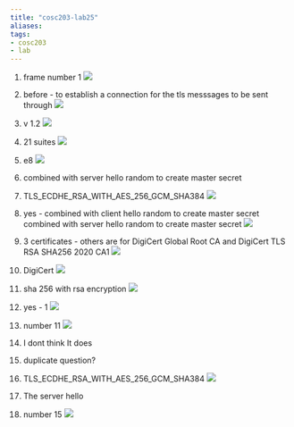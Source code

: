 ```yaml
---
title: "cosc203-lab25"
aliases: 
tags: 
- cosc203
- lab
---
```


1. frame number 1
![](https://i.imgur.com/MnxpcOS.png)

2. before - to establish a connection for the tls messsages to be sent through
![](https://i.imgur.com/nGC1CVq.png)

3. v 1.2
![](https://i.imgur.com/Do6uS27.png)

4. 21 suites
![](https://i.imgur.com/3mkjm0f.png)

5. e8
![](https://i.imgur.com/yugkqSb.png)

6. combined with server hello random to create master secret

7. TLS_ECDHE_RSA_WITH_AES_256_GCM_SHA384
![](https://i.imgur.com/gFqpTCg.png)

8. yes - combined with client hello random to create master secret
combined with server hello random to create master secret
![](https://i.imgur.com/DS45Ved.png)

9. 3 certificates - others are for DigiCert Global Root CA and DigiCert TLS RSA SHA256 2020 CA1
![](https://i.imgur.com/0zDN8Zv.png)

10. DigiCert
![](https://i.imgur.com/1ffEFio.png)

11. sha 256 with rsa encryption
 ![](https://i.imgur.com/Qbta96a.png)

12. yes - 1
![](https://i.imgur.com/jWh3nbT.png)

13. number 11
![](https://i.imgur.com/8PW0Bts.png)

14. I dont think It does

15. duplicate question?

16. TLS_ECDHE_RSA_WITH_AES_256_GCM_SHA384
![](https://i.imgur.com/gFqpTCg.png)

17. The server hello

18. number 15
![](https://i.imgur.com/JngIBH3.png)

